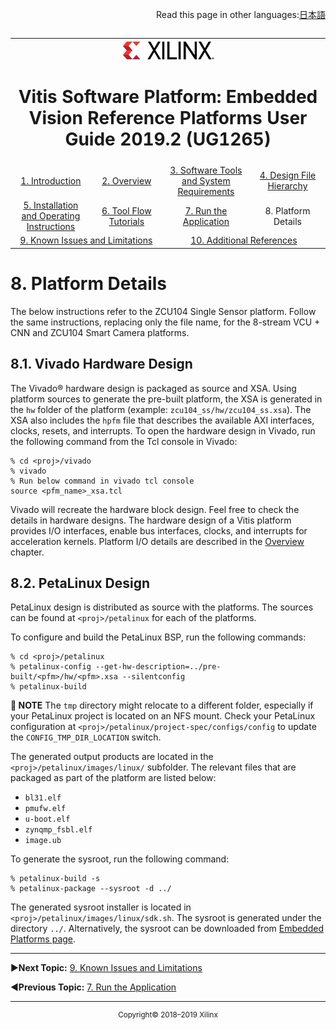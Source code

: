 ﻿<p align="right">
            Read this page in other languages:<a href="../docs-jp/Docs/platform-details.md">日本語</a>    <table style="width:100%"><table style="width:100%">
  <tr>

<th width="100%" colspan="6"><img src="https://github.com/Xilinx/Image-Collateral/blob/main/xilinx-logo.png?raw=true" width="30%"/><h1>Vitis Software Platform: Embedded Vision Reference Platforms User Guide 2019.2 (UG1265)</h1>
</th>

  </tr>
  <tr>
    <td width="17%" align="center"><a href="../README.md">1. Introduction</a></td>
    <td width="16%" align="center"><a href="overview.md">2. Overview</a></td>
    <td width="17%" align="center"><a href="software-tools-system-requirements.md">3. Software Tools and System Requirements</a></td>
    <td width="17%" align="center"><a href="design-file-hierarchy.md">4. Design File Hierarchy</a></td>
</tr>
<tr>
    <td width="17%" align="center"><a href="operating-instructions.md">5. Installation and Operating Instructions</a></td>
    <td width="16%" align="center"><a href="tool-flow-tutorials.md">6. Tool Flow Tutorials</a></td>
    <td width="17%" align="center"><a href="run-application.md">7. Run the Application</a></td>
    <td width="17%" align="center">8. Platform Details</td>    
  </tr>
<tr>
    <td width="17%" align="center" colspan="2"><a href="known-issues-limitations.md">9. Known Issues and Limitations</a></td>
    <td width="16%" align="center" colspan="2"><a href="additional-references.md">10. Additional References</a></td>
</tr>
</table>

# 8. Platform Details

The below instructions refer to the ZCU104 Single Sensor platform. Follow the same instructions, replacing only the file name, for the 8-stream VCU + CNN and ZCU104 Smart Camera platforms.

## 8.1. Vivado Hardware Design

The Vivado® hardware design is packaged as source and XSA. Using platform sources to generate the pre-built platform, the XSA is generated in the `hw` folder of the platform (example: `zcu104_ss/hw/zcu104_ss.xsa`). The XSA also includes the `hpfm` file that describes the available AXI interfaces, clocks, resets, and interrupts. To open the hardware design in Vivado, run the following command from the Tcl console in Vivado:

```
% cd <proj>/vivado
% vivado
% Run below command in vivado tcl console 
source <pfm_name>_xsa.tcl
```
Vivado will recreate the hardware block design. Feel free to check the details in hardware designs. The hardware design of a Vitis platform provides I/O interfaces, enable bus interfaces, clocks, and interrupts for acceleration kernels. Platform I/O details are described in  the [Overview](overview.md) chapter.

## 8.2. PetaLinux Design

PetaLinux design is distributed as source with the platforms. The sources can be found at ``<proj>/petalinux`` for each of the platforms.

To configure and build the PetaLinux BSP, run the following commands:

```
% cd <proj>/petalinux
% petalinux-config --get-hw-description=../pre-built/<pfm>/hw/<pfm>.xsa --silentconfig
% petalinux-build
```

**:pushpin: NOTE** The `tmp` directory might relocate to a different folder, especially if your PetaLinux project is located on an NFS mount. Check your PetaLinux configuration at `<proj>/petalinux/project-spec/configs/config` to update the `CONFIG_TMP_DIR_LOCATION` switch.

The generated output products are located in the `<proj>/petalinux/images/linux/` subfolder. The relevant files that are packaged as part of the platform are listed below:

* ``bl31.elf``
* ``pmufw.elf``
* ``u-boot.elf``
* ``zynqmp_fsbl.elf``
* ``image.ub``

To generate the sysroot, run the following command:

```
% petalinux-build -s
% petalinux-package --sysroot -d ../
```

The generated sysroot installer is located in ``<proj>/petalinux/images/linux/sdk.sh``. The sysroot is generated under the directory ``../``. Alternatively, the sysroot can be downloaded from [Embedded Platforms page](https://www.xilinx.com/support/download/index.html/content/xilinx/en/downloadNav/embedded-platforms.html).

<hr/>

:arrow_forward:**Next Topic:**  [9. Known Issues and Limitations](known-issues-limitations.md)

:arrow_backward:**Previous Topic:**  [7. Run the Application](run-application.md)
<hr/>
<p align="center"><sup>Copyright&copy; 2018–2019 Xilinx</sup></p>
